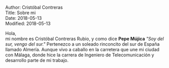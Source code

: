 Author: Cristóbal Contreras  
Title: Sobre mi  
Date: 2018-05-13  
Modified: 2018-05-13  

Hola,  
mi nombre es Cristóbal Contreras Rubio, y como dice **Pepe Mújica** 
*"Soy del sur, vengo del sur."* Pertenezco a un soleado rinconcito del sur de 
España llamado Almería. Aunque vivo a caballo en la carretera que une mi ciudad 
con Málaga, donde hice la carrera de Ingeniero de Telecomunicación y desarrollo 
parte de mi trabajo.  

